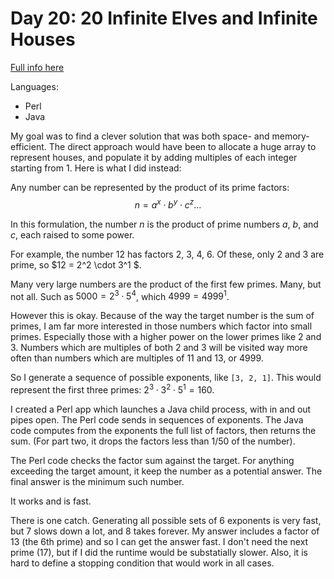 # Day 20: 20 Infinite Elves and Infinite Houses

[Full info here](https://adventofcode.com/2015/day/20)

Languages:
* Perl
* Java

My goal was to find a clever solution that was both space- and
memory-efficient. The direct approach would have been to allocate
a huge array to represent houses, and populate it by adding multiples
of each integer starting from 1. Here is what I did instead:

Any number can be represented by the product of its prime factors:
$$ n = a^x \cdot b^y \cdot c^z ...$$

In this formulation, the number $n$ is the product of prime numbers
$a$, $b$, and $c$, each raised to some power.

For example, the number 12 has factors 2, 3, 4, 6. Of these, only 2
and 3 are prime, so $12 = 2^2 \cdot 3^1 $.

Many very large numbers are the product of the first few primes. Many,
but not all. Such as $5000 = 2^3 \cdot 5^4$, which $4999=4999^1$.

However this is okay. Because of the way the target number is the
sum of primes, I am far more interested in those numbers which factor
into small primes. Especially those with a higher power on the lower
primes like 2 and 3. Numbers which are multiples of both 2 and 3 will
be visited way more often than numbers which are multiples of 11 and 13,
or 4999.

So I generate a sequence of possible exponents, like `[3, 2, 1]`. This 
would represent the first three primes: $2^3 \cdot 3^2 \cdot 5^1 = 160$.

I created a Perl app which launches a Java child process, with in and out
pipes open. The Perl code sends in sequences of exponents. The Java code
computes from the exponents the full list of factors, then returns the
sum. (For part two, it drops the factors less than 1/50 of the number).

The Perl code checks the factor sum against the target. For anything
exceeding the target amount, it keep the number as a potential answer.
The final answer is the minimum such number.

It works and is fast.

There is one catch. Generating all possible sets of 6 exponents is
very fast, but 7 slows down a lot, and 8 takes forever. My answer includes
a factor of 13 (the 6th prime) and so I can get the answer fast. I don't
need the next prime (17), but if I did the runtime would be substatially
slower. Also, it is hard to define a stopping condition that would work
in all cases.
